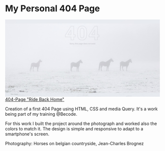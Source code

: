 # My Personal 404 Page

<img src="./images/404Page_jcbrognez.jpg" alt="404 Page Screenshot" style="float: left; margin-right: 10px;"/>

[404-Page "Ride Back Home"](https://jcbrognez.github.io/404-Page/)

Creation of a first 404 Page using HTML, CSS and media Query. It's a work being part of my training @Becode.

For this work I built the project around the photograph and worked also the colors to match it. The design is simple and responsive to adapt to a smartphone's screen.

Photography: Horses on belgian countryside, Jean-Charles Brognez
